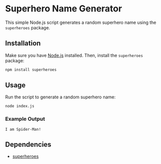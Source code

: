 # Superhero Name Generator

This simple Node.js script generates a random superhero name using the `superheroes` package.

## Installation

Make sure you have [Node.js](https://nodejs.org/) installed. Then, install the `superheroes` package:

```sh
npm install superheroes
```

## Usage

Run the script to generate a random superhero name:

```sh
node index.js
```

### Example Output

```
I am Spider-Man!
```

## Dependencies

- [superheroes](https://www.npmjs.com/package/superheroes)


